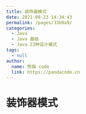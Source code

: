 ```yaml
---
title: 装饰器模式
date: 2021-08-23 14:34:43
permalink: /pages/33b9a9/
categories: 
  - Java
  - Java 基础
  - Java 23种设计模式
tags: 
  - null
author: 
  name: 熊猫 code
  link: https://pandacode.cn
---
```


# 装饰器模式